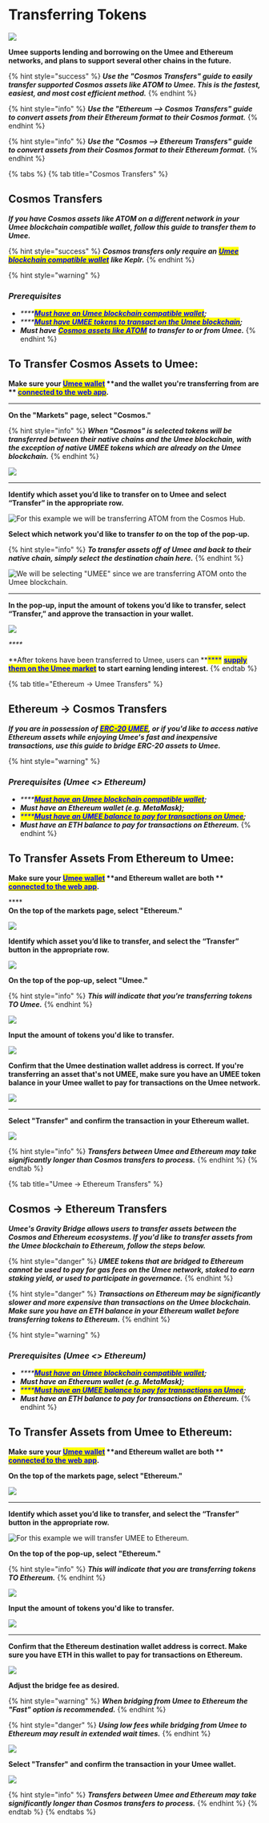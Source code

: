 # Transferring Tokens

![](<../.gitbook/assets/Umee\_Banners\_for site\_1500x500\_2-4.png>)

**Umee supports lending and borrowing on the Umee and Ethereum networks, and plans to support several other chains in the future.**

{% hint style="success" %}
_**Use the "Cosmos Transfers" guide to easily transfer supported Cosmos assets like ATOM to Umee. This is the fastest, easiest, and most cost efficient method.**_
{% endhint %}

{% hint style="info" %}
_**Use the "Ethereum --> Cosmos Transfers" guide to convert assets from their Ethereum format to their Cosmos format.**_
{% endhint %}

{% hint style="info" %}
_**Use the "Cosmos --> Ethereum Transfers" guide to convert assets from their Cosmos format to their Ethereum format.**_
{% endhint %}

{% tabs %}
{% tab title="Cosmos Transfers" %}
## Cosmos Transfers

_**If you have Cosmos assets like ATOM on a different network in your Umee blockchain compatible wallet, follow this guide to transfer them to Umee.**_

{% hint style="success" %}
_**Cosmos transfers only require an**_ [_<mark style="color:blue;">**Umee blockchain compatible wallet**</mark>_](../) _**like Keplr.**_
{% endhint %}

{% hint style="warning" %}
### _**Prerequisites**_

* _****_[_<mark style="color:blue;">**Must have an Umee blockchain compatible wallet**</mark>_](../)_**;**_
* _****_[_<mark style="color:blue;">**Must have UMEE tokens to transact on the Umee blockchain**</mark>_](../getting-started/funding-a-wallet.md)_**;**_
* _**Must have**_ [_<mark style="color:blue;">**Cosmos assets like ATOM**</mark>_](https://docs.umee.cc/user-guides/getting-started/funding-a-wallet#withdrawing-native-atom-tokens) _**to transfer to or from Umee.**_
{% endhint %}

## To Transfer Cosmos Assets to Umee:

**Make sure your **<mark style="color:blue;">****</mark> [<mark style="color:blue;">**Umee wallet**</mark>](../) **and the wallet you're transferring from are **<mark style="color:blue;">****</mark> [<mark style="color:blue;">**connected to the web app**</mark>](connecting-to-the-app.md)**.**

****

**On the "Markets" page, select "Cosmos."**

{% hint style="info" %}
_**When "Cosmos" is selected tokens will be transferred between their native chains and the Umee blockchain, with the exception of native UMEE tokens which are already on the Umee blockchain.**_
{% endhint %}

![](<../.gitbook/assets/select network.png>)

****

**Identify which asset you’d like to transfer on to Umee and select “Transfer” in the appropriate row.**&#x20;

![For this example we will be transferring ATOM from the Cosmos Hub.](<../.gitbook/assets/select asset to transfer.png>)



**Select which network you'd like to transfer **_**to**_** on the top of the pop-up.**

{% hint style="info" %}
_**To transfer assets off of Umee and back to their native chain, simply select the destination chain here.**_
{% endhint %}

![We will be selecting "UMEE" since we are transferring ATOM onto the Umee blockchain.](<../.gitbook/assets/select network to transfer to.png>)

****

**In the pop-up, input the amount of tokens you’d like to transfer, select “Transfer,” and approve the transaction in your wallet.**

![](<../.gitbook/assets/input amount to transfer.png>)

_****_

**After tokens have been transferred to Umee, users can **<mark style="color:blue;">****</mark> [<mark style="color:blue;">**supply them on the Umee market**</mark>](supplying-and-withdrawing.md) **to start earning lending interest.**
{% endtab %}

{% tab title="Ethereum -> Umee Transfers" %}
## Ethereum -> Cosmos Transfers

_**If you are in possession of**_ [_<mark style="color:blue;">**ERC-20 UMEE**</mark>_](broken-reference)_**, or if you'd like to access native Ethereum assets while enjoying Umee's fast and inexpensive transactions, use this guide to bridge ERC-20 assets to Umee.**_

{% hint style="warning" %}
### _**Prerequisites (Umee <> Ethereum)**_

* _****_[_<mark style="color:blue;">**Must have an Umee blockchain compatible wallet**</mark>_](../)_**;**_
* _**Must have an Ethereum wallet (e.g. MetaMask);**_
* _<mark style="color:blue;">****</mark>_[_<mark style="color:blue;">**Must have an UMEE balance to pay for transactions on Umee**</mark>_](../getting-started/funding-a-wallet.md)_**;**_
* _**Must have an ETH balance to pay for transactions on Ethereum.**_
{% endhint %}

## To Transfer Assets From Ethereum to Umee:

**Make sure your **<mark style="color:blue;">****</mark> [<mark style="color:blue;">**Umee wallet**</mark>](../) **and Ethereum wallet are both **<mark style="color:blue;">****</mark> [<mark style="color:blue;">**connected to the web app**</mark>](connecting-to-the-app.md)**.**

****\
**On the top of the markets page, select "Ethereum."**

![](<../.gitbook/assets/image (48).png>)



**Identify which asset you’d like to transfer, and select the “Transfer” button in the appropriate row.**

![](<../.gitbook/assets/image (40).png>)



**On the top of the pop-up, select "Umee."**

{% hint style="info" %}
_**This will indicate that you're transferring tokens TO Umee.**_
{% endhint %}

![](<../.gitbook/assets/pop-up select umee.png>)



**Input the amount of tokens you'd like to transfer.**

![](<../.gitbook/assets/input amount of tokens.png>)



**Confirm that the Umee destination wallet address is correct. If you're transferring an asset that's not UMEE, make sure you have an UMEE token balance in your Umee wallet to pay for transactions on the Umee network.**

![](<../.gitbook/assets/check destination wallet.png>)

****

**Select "Transfer" and confirm the transaction in your Ethereum wallet.**

![](<../.gitbook/assets/select transfer (1).png>)

{% hint style="info" %}
_**Transfers between Umee and Ethereum may take significantly longer than Cosmos transfers to process.**_
{% endhint %}
{% endtab %}

{% tab title="Umee -> Ethereum Transfers" %}
## Cosmos -> Ethereum Transfers

_**Umee's Gravity Bridge allows users to transfer assets between the Cosmos and Ethereum ecosystems. If you'd like to transfer assets from the Umee blockchain to Ethereum, follow the steps below.**_

{% hint style="danger" %}
_**UMEE tokens that are bridged to Ethereum cannot be used to pay for gas fees on the Umee network, staked to earn staking yield, or used to participate in governance.**_
{% endhint %}

{% hint style="danger" %}
_**Transactions on Ethereum may be significantly slower and more expensive than transactions on the Umee blockchain. Make sure you have an ETH balance in your Ethereum wallet before transferring tokens to Ethereum.**_
{% endhint %}

{% hint style="warning" %}
### _**Prerequisites (Umee <> Ethereum)**_

* _****_[_<mark style="color:blue;">**Must have an Umee blockchain compatible wallet**</mark>_](../)_**;**_
* _**Must have an Ethereum wallet (e.g. MetaMask);**_
* _<mark style="color:blue;">****</mark>_[_<mark style="color:blue;">**Must have an UMEE balance to pay for transactions on Umee**</mark>_](../getting-started/funding-a-wallet.md)_**;**_
* _**Must have an ETH balance to pay for transactions on Ethereum.**_
{% endhint %}

## To Transfer Assets from Umee to Ethereum:

**Make sure your **<mark style="color:blue;">****</mark> [<mark style="color:blue;">**Umee wallet**</mark>](../) **and Ethereum wallet are both **<mark style="color:blue;">****</mark> [<mark style="color:blue;">**connected to the web app**</mark>](connecting-to-the-app.md)**.**



**On the top of the markets page, select "Ethereum."**

![](<../.gitbook/assets/select ethereum network.png>)

****

**Identify which asset you’d like to transfer, and select the “Transfer” button in the appropriate row.**

![For this example we will transfer UMEE to Ethereum.](<../.gitbook/assets/select transfer.png>)



**On the top of the pop-up, select "Ethereum."**

{% hint style="info" %}
_**This will indicate that you are transferring tokens TO Ethereum.**_
{% endhint %}

![](<../.gitbook/assets/pop up - select ethereum.png>)



**Input the amount of tokens you'd like to transfer.**

![](<../.gitbook/assets/input transfer amount.png>)

****

**Confirm that the Ethereum destination wallet address is correct. Make sure you have ETH in this wallet to pay for transactions on Ethereum.**

![](<../.gitbook/assets/confirm destination address.png>)



**Adjust the bridge fee as desired.**

{% hint style="warning" %}
_**When bridging from Umee to Ethereum the "Fast" option is recommended.**_
{% endhint %}

{% hint style="danger" %}
_**Using low fees while bridging from Umee to Ethereum may result in extended wait times.**_
{% endhint %}

![](<../.gitbook/assets/adjust fee.png>)



**Select "Transfer" and confirm the transaction in your Umee wallet.**

![](<../.gitbook/assets/transfer tokens.png>)

{% hint style="info" %}
_**Transfers between Umee and Ethereum may take significantly longer than Cosmos transfers to process.**_
{% endhint %}
{% endtab %}
{% endtabs %}
